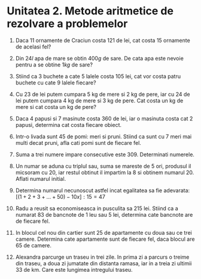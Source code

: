 # Unitatea 2. Metode aritmetice de rezolvare a problemelor

1. Daca $11$ ornamente de Craciun costa $121$ de lei, cat costa $15$ ornamente de acelasi fel?
   
2. Din $24  l$ apa de mare se obtin $400  g$ de sare. De cata apa este nevoie pentru a se obtine $1  kg$ de sare?
   
3. Stiind ca $3$ buchete a cate $5$ lalele costa $105$ lei, cat vor costa patru buchete cu cate $9$ lalele fiecare?

4. Cu $23$ de lei putem cumpara $5$ kg de mere si $2$ kg de pere, iar cu $24$ de lei putem cumpara $4$ kg de mere si $3$ kg de pere. Cat costa un kg de mere si cat costa un kg de pere?

5. Daca $4$ papusi si $7$ masinute costa $360$ de lei, iar o masinuta costa cat $2$ papusi, determina cat costa fiecare obiect.

6. Intr-o livada sunt $45$ de pomi: meri si pruni. Stiind ca sunt cu $7$ meri mai multi decat pruni, afla cati pomi sunt de fiecare fel.

7. Suma a trei numere impare consecutive este $309$. Determinati numerele.

8. Un numar se aduna cu triplul sau, suma se mareste de $5$ ori, produsul il micsoram cu $20$, iar restul obtinut il impartim la $8$ si obtinem numarul $20$. Aflati numarul initial.

9. Determina numarul necunoscut astfel incat egalitatea sa fie adevarata: $[(1 + 2 + 3 + ... + 50) - 10x] : 15 = 47$

10. Radu a reusit sa economiseasca in pusculita sa $215$ lei. Stiind ca a numarat $83$ de bancnote de $1$ leu sau $5$ lei, determina cate bancnote are de fiecare fel.

11. In blocul cel nou din cartier sunt $25$ de apartamente cu doua sau ce trei camere. Determina cate apartamente sunt de fiecare fel, daca blocul are $65$ de camere.

12. Alexandra parcurge un traseu in trei zile. In prima zi a parcurs o treime din traseu, a doua zi jumatate din distanta ramasa, iar in a treia zi ultimii $33$ de km. Care este lungimea intregului traseu. 
